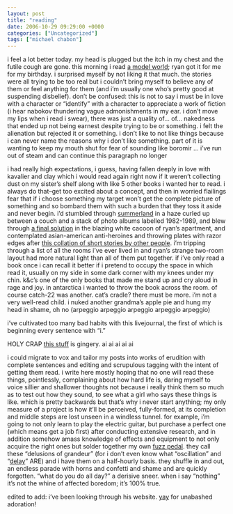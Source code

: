 ```yaml
---
layout: post
title: "reading"
date: 2006-10-29 09:29:00 +0000
categories: ["Uncategorized"]
tags: ["michael chabon"]
---
```


i feel a lot better today. my head is plugged but the itch in my chest and the futile cough are gone. this morning i read [a model world](http://www.amazon.com/Model-World-Other-Stories/dp/0060790601/); ryan got it for me for my birthday. i surprised myself by not liking it that much. the stories were all trying to be too real but i couldn’t bring myself to believe any of them or feel anything for them (and i’m usually one who’s pretty good at suspending disbelief). don’t be confused: this is not to say i must be in love with a character or “identify” with a character to appreciate a work of fiction (i hear nabokov thundering vague admonishments in my ear. i don’t move my lips when i read i swear), there was just a quality of… of… nakedness that ended up not being earnest despite trying to be or something. i felt the alienation but rejected it or something. i don’t like to not like things because i can never name the reasons why i don’t like something. part of it is wanting to keep my mouth shut for fear of sounding like boromir … i’ve run out of steam and can continue this paragraph no longer

i had really high expectations, i guess, having fallen deeply in love with kavalier and clay which i would read again right now if it weren’t collecting dust on my sister’s shelf along with like 5 other books i wanted her to read. i always do that–get too excited about a concept, and then in worried flailings fear that if i choose something my target won’t get the complete picture of something and so bombard them with such a burden that they toss it aside and never begin. i’d stumbled through [summerland](http://www.amazon.com/Summerland-Novel-Michael-Chabon/dp/0786816155) in a haze curled up between a couch and a stack of photo albums labelled 1982-1989, and blew through [a final solution](http://www.amazon.com/Final-Solution-Story-Detection/dp/006076340X) in the blazing white cacoon of ryan’s apartment, and contemplated asian-american anti-heroines and throwing plates with razor edges after [this collation of short stories by other people](http://www.amazon.com/McSweeneys-Mammoth-Treasury-Thrilling-Tales/dp/140003339X). i’m tripping through a list of all the rooms i’ve ever lived in and ryan’s strange two-room layout had more natural light than all of them put together. if i’ve only read a book once i can recall it better if i pretend to occupy the space in which read it, usually on my side in some dark corner with my knees under my chin. k&c’s one of the only books that made me stand up and cry aloud in rage and joy. in antarctica i wanted to throw the book across the room. of course catch-22 was another. cat’s cradle? there must be more. i’m not a very well-read child. i nuked another grandma’s apple pie and hung my head in shame, oh no (arpeggio arpeggio arpeggio arpeggio arpeggio)

i’ve cultivated too many bad habits with this livejournal, the first of which is beginning every sentence with “i.”

HOLY CRAP [this stuff](http://www.reedsgingerbrew.com/brews.html) is gingery. ai ai ai ai ai

i could migrate to vox and tailor my posts into works of erudition with complete sentences and editing and scrupulous tagging with the intent of getting them read. i write here mostly hoping that no one will read these things, pointlessly, complaining about how hard life is, daring myself to voice sillier and shallower thoughts not because i really think them so much as to test out how they sound, to see what a girl who says these things is like. which is pretty backwards but that’s why i never start anything; my only measure of a project is how it’ll be perceived, fully-formed, at its completion and middle steps are lost unseen in a windless tunnel. for example, i’m going to not only learn to play the electric guitar, but purchase a perfect one (which means get a job first) after conducting extensive research, and in addition somehow amass knowledge of effects and equipment to not only acquire the right ones but solder together my own [fuzz pedal](http://members.shaw.ca/roma/fuzz.html). they call these “delusions of grandeur” (for i don’t even know what “oscillation” and “[delay](http://www.amnesta.net/edge_delay/)” ARE) and i have them on a half-hourly basis. they shuffle in and out, an endless parade with horns and confetti and shame and are quickly forgotten. “what do you do all day?” a derisive sneer. when i say “nothing” it’s not the whine of affected boredom; it’s 100% true.

edited to add: i’ve been looking through his website. [yay](http://www.michaelchabon.com/archives/2005/03/talk_delivered.html) for unabashed adoration!